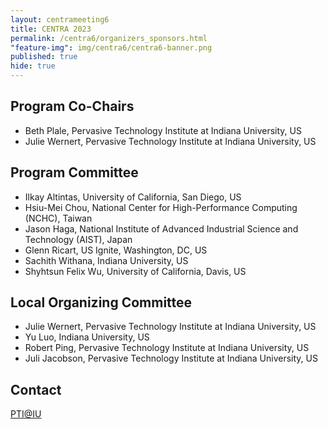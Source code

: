 ```yaml
---
layout: centrameeting6
title: CENTRA 2023
permalink: /centra6/organizers_sponsors.html
"feature-img": img/centra6/centra6-banner.png
published: true
hide: true
---
```


## Program Co-Chairs
- Beth Plale, Pervasive Technology Institute at Indiana University, US
- Julie Wernert, Pervasive Technology Institute at Indiana University, US

## Program Committee

- Ilkay Altintas, University of California, San Diego, US
- Hsiu-Mei Chou, National Center for High-Performance Computing (NCHC), Taiwan
- Jason Haga, National Institute of Advanced Industrial Science and Technology (AIST), Japan
- Glenn Ricart, US Ignite, Washington, DC, US
- Sachith Withana, Indiana University, US
- Shyhtsun Felix Wu, University of California, Davis, US

## Local Organizing Committee
-	Julie Wernert, Pervasive Technology Institute at Indiana University, US
-	Yu Luo, Indiana University, US
-	Robert Ping, Pervasive Technology Institute at Indiana University, US
-	Juli Jacobson, Pervasive Technology Institute at Indiana University, US

## Contact
[PTI@IU](mailto:pti@iu.edu)

